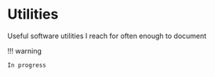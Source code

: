 # Utilities

Useful software utilities I reach for often enough to document

!!! warning

    In progress
